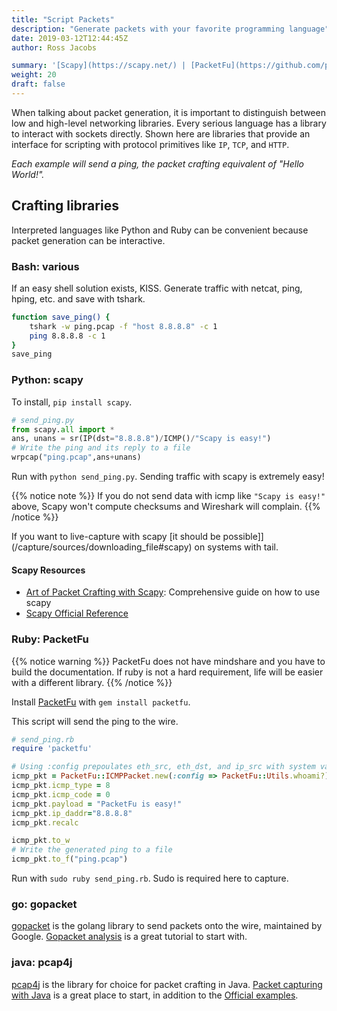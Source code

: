 ```yaml
---
title: "Script Packets"
description: "Generate packets with your favorite programming language"
date: 2019-03-12T12:44:45Z
author: Ross Jacobs

summary: '[Scapy](https://scapy.net/) | [PacketFu](https://github.com/packetfu/packetfu) | [GoPacket](https://github.com/google/gopacket) | [Pcap4J](https://www.pcap4j.org/)'
weight: 20
draft: false
---
```


When talking about packet generation, it is important to distinguish between
low and high-level networking libraries. Every serious language has a library
to interact with sockets directly. Shown here are libraries that provide an
interface for scripting with protocol primitives like
`IP`, `TCP`, and `HTTP`.

_Each example will send a ping, the packet crafting equivalent of "Hello World!"._

## Crafting libraries

Interpreted languages like Python and Ruby can be convenient because packet generation can be interactive.

### Bash: various

If an easy shell solution exists, KISS.
Generate traffic with netcat, ping, hping, etc. and save with tshark.

```bash
function save_ping() {
    tshark -w ping.pcap -f "host 8.8.8.8" -c 1
    ping 8.8.8.8 -c 1
}
save_ping
```

### Python: scapy

To install, `pip install scapy`.

```python
# send_ping.py
from scapy.all import *
ans, unans = sr(IP(dst="8.8.8.8")/ICMP()/"Scapy is easy!")
# Write the ping and its reply to a file
wrpcap("ping.pcap",ans+unans)
```

Run with `python send_ping.py`. Sending traffic with scapy is extremely easy!

{{% notice note %}}
If you do not send data with icmp like `"Scapy is easy!"` above, Scapy won't compute checksums and Wireshark will complain.
{{% /notice %}}

If you want to live-capture with scapy [it should be possible]](/capture/sources/downloading_file#scapy) on systems with tail.

#### Scapy Resources

* [Art of Packet Crafting with Scapy](https://0xbharath.github.io/art-of-packet-crafting-with-scapy/): Comprehensive guide on how to use scapy
* [Scapy Official Reference](https://scapy.readthedocs.io/en/latest/)

### Ruby: PacketFu

{{% notice warning %}}
PacketFu does not have mindshare and you have to build the documentation.
If ruby is not a hard requirement, life will be easier with a different library.
{{% /notice %}}

Install [PacketFu](https://github.com/packetfu/packetfu) with `gem install packetfu`.

This script will send the ping to the wire.

```ruby
# send_ping.rb
require 'packetfu'

# Using :config prepoulates eth_src, eth_dst, and ip_src with system values.
icmp_pkt = PacketFu::ICMPPacket.new(:config => PacketFu::Utils.whoami?)
icmp_pkt.icmp_type = 8
icmp_pkt.icmp_code = 0
icmp_pkt.payload = "PacketFu is easy!"
icmp_pkt.ip_daddr="8.8.8.8"
icmp_pkt.recalc

icmp_pkt.to_w
# Write the generated ping to a file
icmp_pkt.to_f("ping.pcap")
```

Run with `sudo ruby send_ping.rb`. Sudo is required here to capture.

### go: gopacket

[gopacket](https://github.com/google/gopacket) is the golang library to send packets onto the wire, maintained by Google.
[Gopacket analysis](https://www.devdungeon.com/content/packet-capture-injection-and-analysis-gopacket) is a great tutorial to start with.

### java: pcap4j

[pcap4j](https://github.com/kaitoy/pcap4j) is the library for choice for packet crafting in Java.
[Packet capturing with Java](https://www.devdungeon.com/content/packet-capturing-java-pcap4j) is a great place to start, in addition to the
[Official examples](https://github.com/kaitoy/pcap4j/tree/v1/pcap4j-sample/src/main/java/org/pcap4j/sample).
